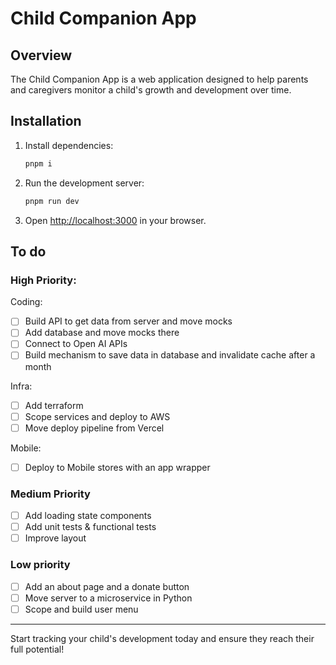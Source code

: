 # Child Companion App

## Overview

The Child Companion App is a web application designed to help parents and caregivers monitor a child's growth and development over time.

## Installation

1. Install dependencies:
   ```sh
   pnpm i
   ```
2. Run the development server:
   ```sh
   pnpm run dev
   ```
3. Open [http://localhost:3000](http://localhost:3000) in your browser.

## To do

### High Priority:

Coding:

- [ ] Build API to get data from server and move mocks
- [ ] Add database and move mocks there
- [ ] Connect to Open AI APIs
- [ ] Build mechanism to save data in database and invalidate cache after a month

Infra:

- [ ] Add terraform
- [ ] Scope services and deploy to AWS
- [ ] Move deploy pipeline from Vercel

Mobile:

- [ ] Deploy to Mobile stores with an app wrapper

### Medium Priority

- [ ] Add loading state components
- [ ] Add unit tests & functional tests
- [ ] Improve layout

### Low priority

- [ ] Add an about page and a donate button
- [ ] Move server to a microservice in Python
- [ ] Scope and build user menu

---

Start tracking your child's development today and ensure they reach their full potential!
